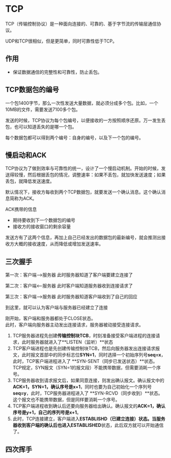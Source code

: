 # TCP #
TCP（传输控制协议）是一种面向连接的、可靠的、基于字节流的传输层通信协议。

UDP和TCP很相似，但是更简单，同时可靠性低于TCP。

## 作用 ##
- 保证数据通信的完整性和可靠性，防止丢包。

## TCP数据包的编号 ##
一个包1400字节，那么一次性发送大量数据，就必须分成多个包。比如，一个10MB的文件，需要发送7100多个包。

发送的时候，TCP协议为每个包编号，以便接收的一方按照顺序还原。万一发生丢包，也可以知道丢失的是哪一个包。

每个数据包都可以得到两个编号：自身的编号，以及下一个包的编号。

## 慢启动和ACK ##
TCP协议为了做到效率与可靠性的统一，设计了一个慢启动机制。开始的时候，发送得较慢，然后根据丢包的情况，调整速率：如果不丢包，就加快发送速度；如果丢包，就降低发送速度。

默认情况下，接收方每收到两个TCP数据包，就要发送一个确认消息。这个确认消息简称为ACK。

ACK携带的信息

- 期待要收到下一个数据包的编号
- 接收方的接收窗口的剩余容量

发送方有了这两个信息，再加上自己已经发出的数据包的最新编号，就会推测出接收方大概的接收速度，从而降低或增加发送速率。

## 三次握手 ##
第一次：客户端-->服务器 此时服务器知道了客户端要建立连接了

第二次：客户端<--服务器 此时客户端知道服务器收到连接请求了

第三次：客户端-->服务器 此时服务器知道客户端收到了自己的回应

到这里，就可以认为客户端与服务器已经建立了连接

刚开始，客户端和服务器都处于CLOSE状态。  
此时，客户端向服务器主动发出连接请求，服务器被动接受连接请求。

1. TCP服务器进程先创建**传输控制块TCB**，时刻准备接受客户端进程的连接请求，此时服务器就进入了**LISTEN（监听）**状态
2. TCP客户端进程也是先创建传输控制块TCB，然后向服务器发出连接请求报文，此时报文首部中的同步标志位**SYN=1**，同时选择一个初始序列号**seq=x**，此时，TCP客户端进程进入了 **SYN-SENT（同步已发送状态）**状态。TCP规定，SYN报文（SYN=1的报文段）不能携带数据，但需要消耗一个序号。
3. TCP服务器收到请求报文后，如果同意连接，则发出确认报文。确认报文中的**ACK=1，SYN=1，确认序号是x+1**，同时也要为自己初始化一个序列号**seq=y**，此时，TCP服务器进程进入了 **SYN-RCVD（同步收到）**状态。这个报文也不能携带数据，但是同样要消耗一个序号。
4. TCP客户端进程收到确认后还要向服务器给出确认。确认报文的**ACK=1，确认序号是y+1，自己的序列号是x+1**。
5. 此时，TCP连接建立，客户端进入**ESTABLISHD（已建立连接）**状态。当服务器收到客户端的确认后也进入**ESTABLISHED**状态，此后双方就可以开始通信了。

## 四次挥手 ##
